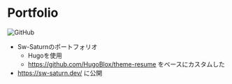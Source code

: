 # Portfolio
![GitHub](https://img.shields.io/github/license/Sw-Saturn/Portfolio?style=for-the-badge)

- Sw-Saturnのポートフォリオ  
  - Hugoを使用
  - https://github.com/HugoBlox/theme-resume をベースにカスタムした
- https://sw-saturn.dev/ に公開
